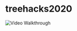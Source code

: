 # treehacks2020
<img src='https://gfycat.com/decimalpointedfrilledlizard' title='Video Walkthrough' width='' alt='Video Walkthrough' />
